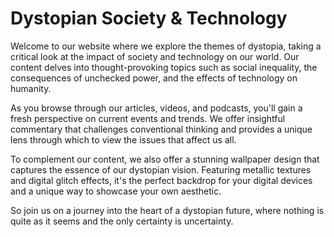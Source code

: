 <!--font:Montserrat-->

# Dystopian Society & Technology

Welcome to our website where we explore the themes of dystopia, taking a critical look at the impact of society and technology on our world. Our content delves into thought-provoking topics such as social inequality, the consequences of unchecked power, and the effects of technology on humanity.

As you browse through our articles, videos, and podcasts, you'll gain a fresh perspective on current events and trends. We offer insightful commentary that challenges conventional thinking and provides a unique lens through which to view the issues that affect us all.

To complement our content, we also offer a stunning wallpaper design that captures the essence of our dystopian vision. Featuring metallic textures and digital glitch effects, it's the perfect backdrop for your digital devices and a unique way to showcase your own aesthetic.

So join us on a journey into the heart of a dystopian future, where nothing is quite as it seems and the only certainty is uncertainty.

<!--

Write me markdown content of website with wallpaper:

"A wallpaper featuring a stylized illustration of a dystopian future, with metallic textures and digital glitch effects."

The header of the page should not be copy of the text but rather a real content of the website which is using this wallpaper.


---


# Dystopian Future Wallpaper

Welcome to our website featuring a stunning wallpaper design that showcases a dystopian future. The wallpaper features a stylized illustration with metallic textures and digital glitch effects, creating an immersive and captivating visual experience.

Whether you're looking to add a touch of edginess to your desktop or simply appreciate the artistry of dystopian themes, this wallpaper is sure to impress. Its unique blend of futuristic elements and gritty textures make it a standout piece that will elevate any screen it adorns.

So why wait? Download our dystopian future wallpaper today and take your digital aesthetic to the next level!


---


Heading should not include word "wallpaper". The website should not be about the wallpaper itself, wallpaper is just a related background, rewrite whole content.


---


# Welcome to our Dystopian Future

Step into a world of metallic textures and digital glitches with our stylized illustration of a dystopian future. Our website immerses you in a captivating visual experience that showcases the darker side of technology and society.

As you explore our site, you'll discover thought-provoking content that delves into the themes of dystopia, including the impact of technology on humanity, social inequality, and the consequences of unchecked power. Our articles, videos, and podcasts provide insightful commentary on these topics, offering a fresh perspective on the world around us.

And as a backdrop to all this, we offer a stunning wallpaper design that captures the essence of our dystopian vision. With its blend of futuristic elements and gritty textures, it's the perfect complement to our content and a unique way to showcase your own digital aesthetic.

So join us on a journey into the heart of a dystopian future, where nothing is quite as it seems and the only certainty is uncertainty.


---


Heading is too long, rewrite whole content.


---


# Dystopian Futures: Exploring the Dark Side of Society and Technology

Welcome to our website where we explore the themes of dystopia, examining the darker side of society and technology. Our content delves into thought-provoking topics such as social inequality, the consequences of unchecked power, and the impact of technology on humanity.

As you navigate through our articles, videos, and podcasts, you'll gain a fresh perspective on the world around us. We offer insightful commentary on current events and trends, providing a unique lens through which to view the issues that affect us all.

To complement our content, we also offer a stunning wallpaper design that captures the essence of our dystopian vision. Featuring metallic textures and digital glitch effects, it's the perfect backdrop for your digital devices and a unique way to showcase your own aesthetic.

So join us on a journey into the heart of a dystopian future, where nothing is quite as it seems and the only certainty is uncertainty.


---


Heading is too long, rewrite whole content.


---


# Exploring Dystopian Futures: A Critical Look at Society and Technology

Welcome to our website where we explore the themes of dystopia, taking a critical look at the impact of society and technology on our world. Our content delves into thought-provoking topics such as social inequality, the consequences of unchecked power, and the effects of technology on humanity.

As you browse through our articles, videos, and podcasts, you'll gain a fresh perspective on current events and trends. We offer insightful commentary that challenges conventional thinking and provides a unique lens through which to view the issues that affect us all.

To complement our content, we also offer a stunning wallpaper design that captures the essence of our dystopian vision. Featuring metallic textures and digital glitch effects, it's the perfect backdrop for your digital devices and a unique way to showcase your own aesthetic.

So join us on a journey into the heart of a dystopian future, where nothing is quite as it seems and the only certainty is uncertainty.


---


Write me a Google font which is best fitting for the website.

Pick from the list:
- Roboto
- Poppins
- Great Vibes
- Montserrat
- Inter
- Futura
- Raleway
- Lato
- Open Sans
- Alegreya
- Orbitron
- Lobster
- Exo 2
- IBM Plex Sans
- Barlow Condensed
- Playfair Display
- Dancing Script


Write just the font name nothing else.


---


Montserrat

-->
